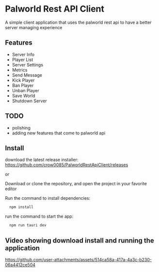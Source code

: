 
# Palworld Rest API Client

A simple client application that uses the palworld rest api to have a better server managing experience




## Features

- Server Info
- Player List
- Server Settings
- Metrics
- Send Message
- Kick Player
- Ban Player
- Unban Player
- Save World
- Shutdown Server


## TODO

- polishing
- adding new features that come to palworld api


## Install
download the latest release installer: https://github.com/crow0085/PalworldRestApiClient/releases

or

Download or clone the repository, and open the project in your favorite editor 

Run the command to install dependencies:

```bash
  npm install  
```

run the command to start the app:

```bash
  npm run tauri dev  
```


## Video showing download install and running the application

https://github.com/user-attachments/assets/514ca58a-417a-4a3c-b230-06a4412ce504






